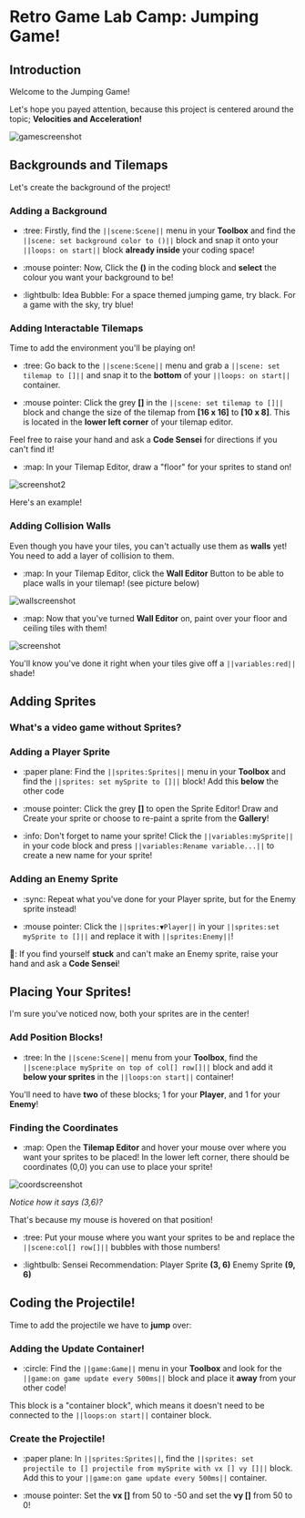 # Retro Game Lab Camp: Jumping Game!

## Introduction

Welcome to the Jumping Game! 

Let's hope you payed attention, because this project is centered around the topic; **Velocities and Acceleration!**

![gamescreenshot](https://raw.githubusercontent.com/H4ppyNES/jumping-game/refs/heads/master/assets/images/gamescreenshot.png "gamescreenshot")
## Backgrounds and Tilemaps

Let's create the background of the project!

### Adding a Background

- :tree: Firstly, find the ``||scene:Scene||`` menu in your **Toolbox** and find the ``||scene: set background color to ()||`` block and snap it onto your ``||loops: on start||`` block **already inside** your coding space!

- :mouse pointer: Now, Click the **()** in the coding block and **select** the colour you want your background to be! 

- :lightbulb: Idea Bubble: For a space themed jumping game, try black. For a game with the sky, try blue!

### Adding Interactable Tilemaps

Time to add the environment you'll be playing on!

- :tree: Go back to the ``||scene:Scene||`` menu and grab a ``||scene: set tilemap to []||`` and snap it to the **bottom** of your ``||loops: on start||`` container.

- :mouse pointer: Click the grey **[]** in the ``||scene: set tilemap to []||`` block and change the size of the tilemap from **[16 x 16]** to **[10 x 8]**. This is located in the **lower left corner** of your tilemap editor. 

Feel free to raise your hand and ask a **Code Sensei** for directions if you can't find it! 

- :map: In your Tilemap Editor, draw a "floor" for your sprites to stand on!

![screenshot2](https://github.com/H4ppyNES/jumping-game/blob/master/assets/images/screenshot2.png?raw=true "screenshot2")

Here's an example!

### Adding Collision Walls 

Even though you have your tiles, you can't actually use them as **walls** yet! You need to add a layer of collision to them.

- :map: In your Tilemap Editor, click the **Wall Editor** Button to be able to place walls in your tilemap! (see picture below)

![wallscreenshot](https://raw.githubusercontent.com/H4ppyNES/jumping-game/refs/heads/master/assets/images/wallscreenshot.png "wallscreenshot")
- :map: Now that you've turned **Wall Editor** on, paint over your floor and ceiling tiles with them! 

![screenshot](https://raw.githubusercontent.com/H4ppyNES/jumping-game/refs/heads/master/assets/images/screenshot.png "screenshot")

You'll know you've done it right when your tiles give off a ``||variables:red||`` shade!

## Adding Sprites

### What's a video game without Sprites?

### Adding a Player Sprite

- :paper plane: Find the ``||sprites:Sprites||`` menu in your **Toolbox** and find the ``||sprites: set mySprite to []||`` block! Add this **below** the other code

- :mouse pointer: Click the grey **[]** to open the Sprite Editor! Draw and Create your sprite or choose to re-paint a sprite from the **Gallery**!

- :info: Don't forget to name your sprite! Click the ``||variables:mySprite||`` in your code block and press ``||variables:Rename variable...||`` to create a new name for your sprite!

### Adding an Enemy Sprite

- :sync: Repeat what you've done for your Player sprite, but for the Enemy sprite instead!

- :mouse pointer: Click the ``||sprites:▼Player||`` in your  ``||sprites:set mySprite to []||`` and replace it with ``||sprites:Enemy||``!

🧠: If you find yourself **stuck** and can't make an Enemy sprite, raise your hand and ask a **Code Sensei**!

## Placing Your Sprites!

I'm sure you've noticed now, both your sprites are in the center!

### Add Position Blocks!

- :tree: In the ``||scene:Scene||`` menu from your **Toolbox**, find the ``||scene:place mySprite on top of col[] row[]||`` block and add it **below your sprites** in the ``||loops:on start||`` container!

You'll need to have **two** of these blocks; 1 for your **Player**, and 1 for your **Enemy**!

### Finding the Coordinates

- :map: Open the **Tilemap Editor** and hover your mouse over where you want your sprites to be placed! In the lower left corner, there should be coordinates (0,0) you can use to place your sprite!

![coordscreenshot](https://raw.githubusercontent.com/H4ppyNES/jumping-game/refs/heads/master/assets/images/coordscreenshot.png "coordscreenshot")

*Notice how it says (3,6)?* 

That's because my mouse is hovered on that position!

- :tree: Put your mouse where you want your sprites to be and replace the ``||scene:col[] row[]||`` bubbles with those numbers!

- :lightbulb: Sensei Recommendation: Player Sprite **(3, 6)** Enemy Sprite **(9, 6)**

## Coding the Projectile!

Time to add the projectile we have to **jump** over:

### Adding the Update Container!

- :circle: Find the ``||game:Game||`` menu in your **Toolbox** and look for the ``||game:on game update every 500ms||`` block and place it **away** from your other code!

This block is a "container block", which means it doesn't need to be connected to the ``||loops:on start||`` container block.

### Create the Projectile!

- :paper plane: In ``||sprites:Sprites||``, find the ``||sprites: set projectile to [] projectile from mySprite with vx [] vy []||`` block. Add this to your ``||game:on game update every 500ms||`` container.

- :mouse pointer: Set the **vx []** from 50 to -50 and set the **vy []** from 50 to 0!